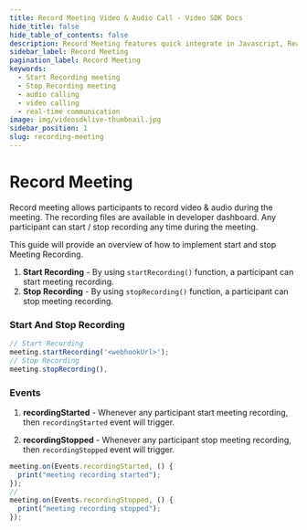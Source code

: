 ```yaml
---
title: Record Meeting Video & Audio Call - Video SDK Docs
hide_title: false
hide_table_of_contents: false
description: Record Meeting features quick integrate in Javascript, React JS, Android, IOS, React Native, Flutter with Video SDK to add live video & audio conferencing to your applications.
sidebar_label: Record Meeting
pagination_label: Record Meeting
keywords:
  - Start Recording meeting
  - Stop Recording meeting
  - audio calling
  - video calling
  - real-time communication
image: img/videosdklive-thumbnail.jpg
sidebar_position: 1
slug: recording-meeting
---
```


# Record Meeting

Record meeting allows participants to record video & audio during the meeting. The recording files are available in developer dashboard.
Any participant can start / stop recording any time during the meeting.

This guide will provide an overview of how to implement start and stop Meeting Recording.

1. **Start Recording** - By using `startRecording()` function, a participant can start meeting recording.
2. **Stop Recording** - By using `stopRecording()` function, a participant can stop meeting recording.

### Start And Stop Recording

```js
// Start Recording
meeting.startRecording('<webhookUrl>');
// Stop Recording
meeting.stopRecording(),
```

### Events

1. **recordingStarted** - Whenever any participant start meeting recording, then `recordingStarted` event will trigger.

2. **recordingStopped** - Whenever any participant stop meeting recording, then `recordingStopped` event will trigger.

```js
meeting.on(Events.recordingStarted, () {
  print("meeting recording started");
});
//
meeting.on(Events.recordingStopped, () {
  print("meeting recording stopped");
});
```
